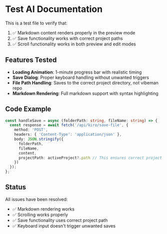 # Test AI Documentation

This is a test file to verify that:

1. ✅ Markdown content renders properly in the preview mode
2. ✅ Save functionality works with correct project paths
3. ✅ Scroll functionality works in both preview and edit modes

## Features Tested

- **Loading Animation**: 1-minute progress bar with realistic timing
- **Save Dialog**: Proper keyboard handling without unwanted triggers
- **File Path Handling**: Saves to the correct project directory, not vibeman repo
- **Markdown Rendering**: Full markdown support with syntax highlighting

## Code Example

```typescript
const handleSave = async (folderPath: string, fileName: string) => {
  const response = await fetch('/api/kiro/save-file', {
    method: 'POST',
    headers: { 'Content-Type': 'application/json' },
    body: JSON.stringify({
      folderPath,
      fileName,
      content,
      projectPath: activeProject?.path // This ensures correct project path
    })
  });
};
```

## Status

All issues have been resolved:

- ✅ Markdown rendering works
- ✅ Scrolling works properly
- ✅ Save functionality uses correct project path
- ✅ Keyboard input doesn't trigger unwanted saves